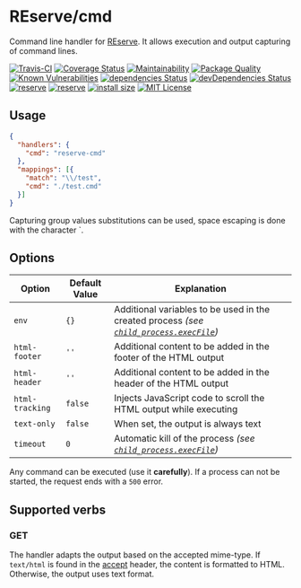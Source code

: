 # REserve/**cmd**
Command line handler for [REserve](https://npmjs.com/package/reserve). It allows execution and output capturing of command lines.

[![Travis-CI](https://travis-ci.org/ArnaudBuchholz/reserve-cmd.svg?branch=master)](https://travis-ci.org/ArnaudBuchholz/reserve-cmd#)
[![Coverage Status](https://coveralls.io/repos/github/ArnaudBuchholz/reserve-cmd/badge.svg?branch=master)](https://coveralls.io/github/ArnaudBuchholz/reserve-cmd?branch=master)
[![Maintainability](https://api.codeclimate.com/v1/badges/80cbb39bea726d634780/maintainability)](https://codeclimate.com/github/ArnaudBuchholz/reserve-cmd/maintainability)
[![Package Quality](https://npm.packagequality.com/shield/reserve-cmd.svg)](https://packagequality.com/#?package=reserve-cmd)
[![Known Vulnerabilities](https://snyk.io/test/github/ArnaudBuchholz/reserve-cmd/badge.svg?targetFile=package.json)](https://snyk.io/test/github/ArnaudBuchholz/reserve-cmd?targetFile=package.json)
[![dependencies Status](https://david-dm.org/ArnaudBuchholz/reserve-cmd/status.svg)](https://david-dm.org/ArnaudBuchholz/reserve-cmd)
[![devDependencies Status](https://david-dm.org/ArnaudBuchholz/reserve-cmd/dev-status.svg)](https://david-dm.org/ArnaudBuchholz/reserve-cmd?type=dev)
[![reserve](https://badge.fury.io/js/reserve-cmd.svg)](https://www.npmjs.org/package/reserve-cmd)
[![reserve](http://img.shields.io/npm/dm/reserve-cmd.svg)](https://www.npmjs.org/package/reserve-cmd)
[![install size](https://packagephobia.now.sh/badge?p=reserve-cmd)](https://packagephobia.now.sh/result?p=reserve-cmd)
[![MIT License](https://img.shields.io/badge/License-MIT-yellow.svg)](https://opensource.org/licenses/MIT)

## Usage

```json
{
  "handlers": {
    "cmd": "reserve-cmd"
  },
  "mappings": [{
    "match": "\\/test",
    "cmd": "./test.cmd"
  }]
}
```  

Capturing group values substitutions can be used, space escaping is done with the character `.

## Options

| Option | Default Value | Explanation |
|---|---|---|
| `env` | `{}` | Additional variables to be used in the created process *(see [`child_process.execFile`](https://nodejs.org/dist/latest/docs/api/child_process.html#child_process_child_process_execfile_file_args_options_callback))* |
| `html-footer` | `''` | Additional content to be added in the footer of the HTML output |
| `html-header` | `''` | Additional content to be added in the header of the HTML output |
| `html-tracking` | `false` | Injects JavaScript code to scroll the HTML output while executing |
| `text-only` | `false` | When set, the output is always text |
| `timeout` | `0` | Automatic kill of the process *(see [`child_process.execFile`](https://nodejs.org/dist/latest/docs/api/child_process.html#child_process_child_process_execfile_file_args_options_callback))* |

Any command can be executed (use it **carefully**). If a process can not be started, the request ends with a `500` error.

## Supported verbs

### GET

The handler adapts the output based on the accepted mime-type. If `text/html` is found in the [accept](https://developer.mozilla.org/en-US/docs/Web/HTTP/Headers/Accept) header, the content is formatted to HTML. Otherwise, the output uses text format.
